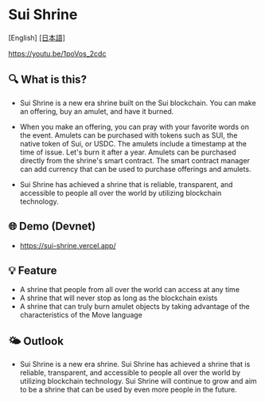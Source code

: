 # Sui Shrine

[English] [\[日本語\]](./README_JA.md)

https://youtu.be/1poVos_2cdc

## 🔍 What is this?

- Sui Shrine is a new era shrine built on the Sui blockchain. You can make an offering, buy an amulet, and have it burned.

- When you make an offering, you can pray with your favorite words on the event. Amulets can be purchased with tokens such as SUI, the native token of Sui, or USDC. The amulets include a timestamp at the time of issue. Let's burn it after a year. Amulets can be purchased directly from the shrine's smart contract. The smart contract manager can add currency that can be used to purchase offerings and amulets.

- Sui Shrine has achieved a shrine that is reliable, transparent, and accessible to people all over the world by utilizing blockchain technology.

## 🌐 Demo (Devnet)

- https://sui-shrine.vercel.app/

## 💡 Feature

- A shrine that people from all over the world can access at any time
- A shrine that will never stop as long as the blockchain exists
- A shrine that can truly burn amulet objects by taking advantage of the characteristics of the Move language

## 🌤 Outlook

- Sui Shrine is a new era shrine. Sui Shrine has achieved a shrine that is reliable, transparent, and accessible to people all over the world by utilizing blockchain technology. Sui Shrine will continue to grow and aim to be a shrine that can be used by even more people in the future.
